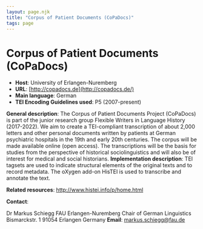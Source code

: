 ```yaml
---
layout: page.njk
title: "Corpus of Patient Documents (CoPaDocs)"
tags: page
---
```

# Corpus of Patient Documents (CoPaDocs)
* **Host**: University of Erlangen-Nuremberg
* **URL**: [http://copadocs.de](http://copadocs.de/)
* **Main language**: German
* **TEI Encoding Guidelines used**: P5 (2007-present)


**General description**: The Corpus of Patient Documents Project (CoPaDocs) is part of the junior research group Flexible Writers in Language History (2017-2022). We aim to create a TEI-compliant transcription of about 2,000 letters and other personal documents written by patients at German psychiatric hospitals in the 19th and early 20th centuries. The corpus will be made available online (open access). The transcriptions will be the basis for studies from the perspective of historical sociolinguistics and will also be of interest for medical and social historians.
**Implementation description**: TEI tagsets are used to indicate structural elements of the original texts and to record metadata. The oXygen add-on HisTEI is used to transcribe and annotate the text.


**Related resources**: <http://www.histei.info/p/home.html>


**Contact**:


Dr Markus Schiegg
FAU Erlangen-Nuremberg Chair of German Linguistics Bismarckstr. 1 91054 Erlangen Germany
**Email**: [markus.schiegg@fau.de](mailto:markus.schiegg@fau.de "markus.schiegg@fau.de")